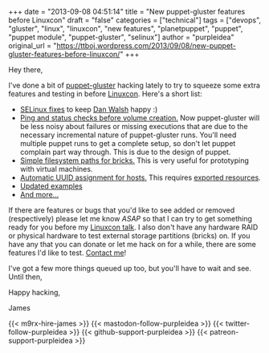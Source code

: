 +++
date = "2013-09-08 04:51:14"
title = "New puppet-gluster features before Linuxcon"
draft = "false"
categories = ["technical"]
tags = ["devops", "gluster", "linux", "linuxcon", "new features", "planetpuppet", "puppet", "puppet module", "puppet-gluster", "selinux"]
author = "purpleidea"
original_url = "https://ttboj.wordpress.com/2013/09/08/new-puppet-gluster-features-before-linuxcon/"
+++

Hey there,

I've done a bit of <a title="puppet-gluster" href="http://github.com/purpleidea/puppet-gluster/">puppet-gluster</a> hacking lately to try to squeeze some extra features and testing in before <a title="Puppet-Gluster and me at Linuxcon" href="/blog/2013/09/02/puppet-gluster-and-me-at-linuxcon/">Linuxcon</a>. Here's a short list:
<ul>
	<li><a href="https://github.com/purpleidea/puppet-gluster/commit/7c2dc0cadc03bc5dd2da3155e5773ad4471563df">SELinux fixes</a> to keep <a href="http://danwalsh.livejournal.com/">Dan Walsh</a> happy :)</li>
	<li><a href="https://github.com/purpleidea/puppet-gluster/commit/4345cf9e625259585f7f8541e08c0e79a914e78c">Ping and status checks before volume creation.</a> Now puppet-gluster will be less noisy about failures or missing executions that are due to the necessary incremental nature of puppet-gluster runs. You'll need multiple puppet runs to get a complete setup, so don't let puppet complain part way through. This is due to the design of puppet.</li>
	<li><a href="https://github.com/purpleidea/puppet-gluster/commit/231e4b9ff771d33514d78518e14fe13148e7b431">Simple filesystem paths for bricks.</a> This is very useful for prototyping with virtual machines.</li>
	<li><a href="https://github.com/purpleidea/puppet-gluster/commit/24844a892c07001bb50eeb443005d3c2fe5d4025">Automatic UUID assignment for hosts.</a> This requires <a href="http://docs.puppetlabs.com/puppet/2.7/reference/lang_exported.html">exported resources</a>.</li>
	<li><a href="https://github.com/purpleidea/puppet-gluster/tree/master/examples">Updated examples</a></li>
	<li><a href="https://github.com/purpleidea/puppet-gluster">And more...</a></li>
</ul>
If there are features or bugs that you'd like to see added or removed (respectively) please let me know <em>ASAP</em> so that I can try to get something ready for you before my <a href="https://events.linuxfoundation.org/events/linuxcon-north-america/program/co-located-events">Linuxcon talk</a>. I also don't have any hardware RAID or physical hardware to test external storage partitions (bricks) on. If you have any that you can donate or let me hack on for a while, there are some features I'd like to test. <a title="contact" href="/contact/">Contact me</a>!

I've got a few more things queued up too, but you'll have to wait and see. Until then,

Happy hacking,

James

{{< m9rx-hire-james >}}
{{< mastodon-follow-purpleidea >}}
{{< twitter-follow-purpleidea >}}
{{< github-support-purpleidea >}}
{{< patreon-support-purpleidea >}}
